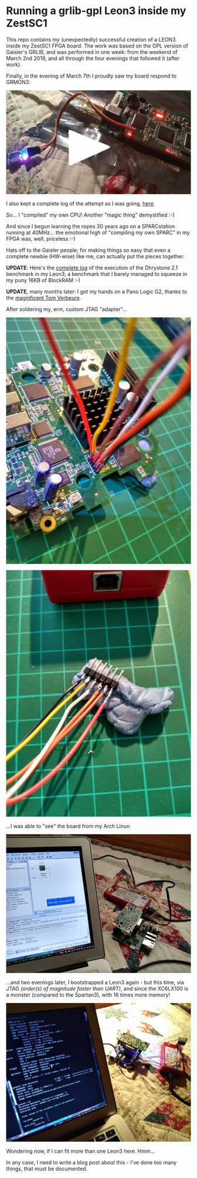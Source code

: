 # Running a grlib-gpl Leon3 inside my ZestSC1

This repo contains my (unexpectedly) successful creation of a LEON3
inside my ZestSC1 FPGA board. The work was based on the GPL version of
Gaisler's GRLIB, and was performed in one week: from the weekend of
March 2nd 2019, and all through the four evenings that followed it
(after work).

Finally, in the evening of March 7th I proudly saw my board respond to GRMON3:

[![Video of victory](contrib/image.jpg "Video of victory.")](https://youtu.be/Ylixb0AWAkQ)

I also kept a complete log of the attempt as I was going, [here](designs/leon3-zestsc1-xc3s1000/README.md).

So... I "compiled" my own CPU! Another "magic thing" demystified :-)

And since I begun learning the ropes 30 years ago on a SPARCstation running
at 40MHz... the emotional high of "compiling my own SPARC" in my FPGA was,
well, priceless :-)

Hats off to the Gaisler people; for making things so easy that even a complete
newbie (HW-wise) like me, can actually put the pieces together.

**UPDATE**: Here's the [complete log](contrib/dhrystone.txt) of the execution
of the Dhrystone 2.1 benchmark in my Leon3; a benchmark that I barely managed
to squeeze in my puny 16KB of BlockRAM :-)

**UPDATE**, many months later:  I got my hands on a Pano Logic G2, thanks
to the [magnificent Tom Verbeure](https://github.com/tomverbeure/panologic-g2).

After soldering my, erm, custom JTAG "adapter"...

![Soldering JTAG...](contrib/pano-1.jpg "Soldering JTAG...")

![Soldering other end of JTAG...](contrib/pano-2.jpg "Soldering other end of JTAG...")

...I was able to "see" the board from my Arch Linux:

![Natively seeing an LX100 under Arch Linux, with the free WebPACK](contrib/pano-3.jpg "Natively seeing an LX100 under Arch Linux, with the free WebPACK")

...and two evenings later, I bootstrapped a Leon3 again - but this time,
via JTAG *(order(s) of magnitude faster than UART)*, and since the XC6LX100
is a monster (compared to the Spartan3), with 16 times more memory!

![A Leon3 inside a Pano Logic G2](contrib/pano-4.jpg "A Leon3 inside a Pano Logic G2")

Wondering now, if I can fit more than one Leon3 here. Hmm...

In any case, I need to write a blog post about this - I've done too many things,
that must be documented.
